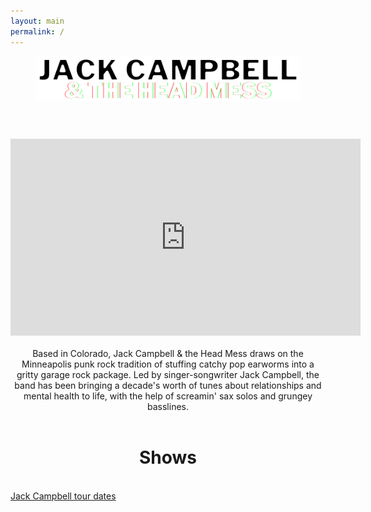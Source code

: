 ```yaml
---
layout: main
permalink: /
---
```

<figure>
  <img class="col center" style="margin-bottom:10%;" src="/img/jackcampbell-logo-4.png">
</figure>

<!-- <center>
<h1>JACK CAMPBELL</h1>
<h2>& THE HEAD MESS</h2>
</center> -->

<center>
<iframe width="560" height="315" src="https://www.youtube.com/embed/MbcMuSlRpfQ?start=117" title="Jack Campbell - Absentee" frameborder="0" allow="accelerometer; autoplay; clipboard-write; encrypted-media; gyroscope; picture-in-picture; web-share" allowfullscreen ></iframe>
</center>

<br>
<center>
Based in Colorado, Jack Campbell & the Head Mess draws on the Minneapolis 
punk rock tradition of stuffing catchy pop earworms
into a gritty garage rock package. Led by singer-songwriter Jack Campbell, 
the band has been bringing a decade's worth of tunes about relationships and 
mental health to life, with the help of screamin' sax solos and grungey basslines. 
</center>


<br>
<center>
<h1>Shows</h1>
</center>
<br>
<a href="https://www.songkick.com/artists/5273638" class="songkick-widget" data-theme="light" data-detect-style="true" data-background-color="transparent" data-locale="en">Jack Campbell tour dates</a>
<script src="//widget.songkick.com/5273638/widget.js"></script>